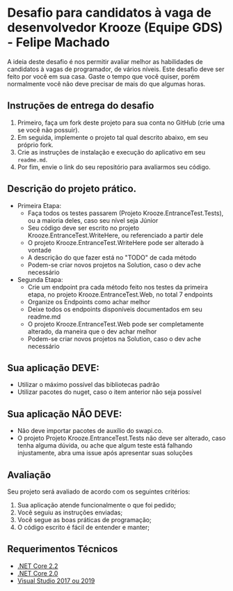 # Desafio para candidatos à vaga de desenvolvedor Krooze (Equipe GDS) - Felipe Machado
A ideia deste desafio é nos permitir avaliar melhor as habilidades de candidatos à vagas de programador, de vários níveis.
Este desafio deve ser feito por você em sua casa. Gaste o tempo que você quiser, porém normalmente você não deve precisar de mais do que algumas horas.

## Instruções de entrega do desafio
1. Primeiro, faça um fork deste projeto para sua conta no GitHub (crie uma se você não possuir).
2. Em seguida, implemente o projeto tal qual descrito abaixo, em seu próprio fork.
3. Crie as instruções de instalação e execução do aplicativo em seu `readme.md`.
4. Por fim, envie o link do seu repositório para avaliarmos seu código.

## Descrição do projeto prático.
- Primeira Etapa:
  - Faça todos os testes passarem (Projeto Krooze.EntranceTest.Tests), ou a maioria deles, caso seu nível seja Júnior
  - Seu código deve ser escrito no projeto Krooze.EntranceTest.WriteHere, ou referenciado a partir dele
  - O projeto Krooze.EntranceTest.WriteHere pode ser alterado à vontade
  - A descrição do que fazer está no "TODO" de cada método
  - Podem-se criar novos projetos na Solution, caso o dev ache necessário
- Segunda Etapa:
  - Crie um endpoint pra cada método feito nos testes da primeira etapa, no projeto Krooze.EntranceTest.Web, no total 7 endpoints
  - Organize os Endpoints como achar melhor
  - Deixe todos os endpoints disponíveis documentados em seu readme.md
  - O projeto Krooze.EntranceTest.Web pode ser completamente alterado, da maneira que o dev achar melhor
  - Podem-se criar novos projetos na Solution, caso o dev ache necessário

## Sua aplicação DEVE:
* Utilizar o máximo possível das bibliotecas padrão
* Utilizar pacotes do nuget, caso o item anterior não seja possível

## Sua aplicação NÃO DEVE:
* Não deve importar pacotes de auxílio do swapi.co.
* O projeto Projeto Krooze.EntranceTest.Tests não deve ser alterado, caso tenha alguma dúvida, ou ache que algum teste está falhando injustamente, abra uma issue após apresentar suas soluções

## Avaliação
Seu projeto será avaliado de acordo com os seguintes critérios:

1. Sua aplicação atende funcionalmente o que foi pedido;
2. Você seguiu as instruções enviadas;
3. Você segue as boas práticas de programação;
4. O código escrito é fácil de entender e manter;

## Requerimentos Técnicos
 - [.NET Core 2.2](https://dotnet.microsoft.com/download/visual-studio-sdks?utm_source=getdotnetsdk&utm_medium=referral)
 - [.NET Core 2.0](https://dotnet.microsoft.com/download/visual-studio-sdks?utm_source=getdotnetsdk&utm_medium=referral)
 - [Visual Studio 2017 ou 2019](https://visualstudio.microsoft.com/pt-br/downloads/)